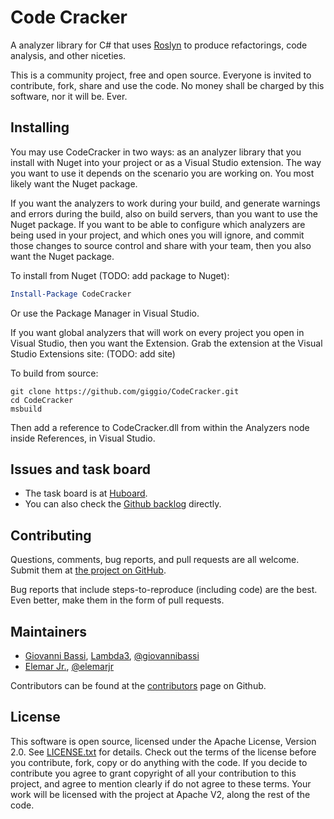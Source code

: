 # Code Cracker

A analyzer library for C# that uses [Roslyn](http://msdn.microsoft.com/en-us/vstudio/roslyn.aspx) to produce refactorings, code analysis, and other niceties.

This is a community project, free and open source. Everyone is invited to contribute, fork, share and use the code. No money shall be charged by this
software, nor it will be. Ever.

## Installing

You may use CodeCracker in two ways: as an analyzer library that you install with Nuget into your project or as a Visual Studio extension.
The way you want to use it depends on the scenario you are working on. You most likely want the Nuget package.

If you want the analyzers to work during your build, and generate warnings and errors during the build, also on build servers, than you want
to use the Nuget package.
If you want to be able to configure which analyzers are being used in your project, and which ones you will ignore, and commit those
changes to source control and share with your team, then you also want the Nuget package.

To install from Nuget (TODO: add package to Nuget):

```powershell
Install-Package CodeCracker
```

Or use the Package Manager in Visual Studio.

If you want global analyzers that will work on every project you open in Visual Studio, then you want the Extension.
Grab the extension at the Visual Studio Extensions site: (TODO: add site)

To build from source:

```shell
git clone https://github.com/giggio/CodeCracker.git
cd CodeCracker
msbuild
```

Then add a reference to CodeCracker.dll from within the Analyzers node inside References, in Visual Studio.

## Issues and task board

* The task board is at [Huboard](http://huboard.com/giggio/CodeCracker/board).
* You can also check the [Github backlog](https://github.com/giggio/CodeCracker/issues) directly.

## Contributing

Questions, comments, bug reports, and pull requests are all welcome.  Submit them at
[the project on GitHub](https://github.com/giggio/CodeCracker/).

Bug reports that include steps-to-reproduce (including code) are the
best. Even better, make them in the form of pull requests.

## Maintainers

* [Giovanni Bassi](http://blog.lambda3.com.br/L3/giovannibassi/), [Lambda3](http://www.lambda3.com.br), [@giovannibassi](http://twitter.com/giovannibassi)
* [Elemar Jr.](http://elemarjr.net/), [@elemarjr](http://twitter.com/elemarjr)

Contributors can be found at the [contributors](https://github.com/giggio/CodeCracker/graphs/contributors) page on Github.

## License

This software is open source, licensed under the Apache License, Version 2.0.
See [LICENSE.txt](https://github.com/giggio/CodeCracker/blob/master/LICENSE.txt) for details.
Check out the terms of the license before you contribute, fork, copy or do anything
with the code. If you decide to contribute you agree to grant copyright of all your contribution to this project, and agree to
mention clearly if do not agree to these terms. Your work will be licensed with the project at Apache V2, along the rest of the code.
